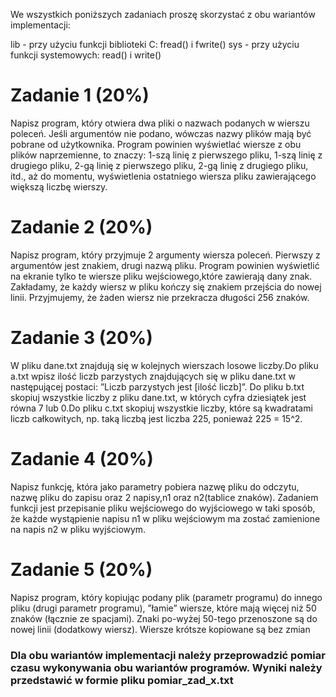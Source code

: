 We wszystkich poniższych zadaniach proszę skorzystać z obu wariantów implementacji:

lib - przy użyciu funkcji biblioteki C: fread() i fwrite()
sys - przy użyciu funkcji systemowych: read() i write()

# Zadanie 1 (20%) 
Napisz program, który otwiera dwa pliki o nazwach podanych w wierszu poleceń. Jeśli argumentów nie podano, wówczas nazwy plików mają być pobrane od użytkownika. Program powinien wyświetlać wiersze z obu plików naprzemienne, to znaczy: 1-szą linię z pierwszego pliku, 1-szą linię z drugiego pliku, 2-gą linię z pierwszego pliku, 2-gą linię z drugiego pliku, itd., aż do momentu, wyświetlenia ostatniego wiersza pliku zawierającego większą liczbę wierszy.

# Zadanie 2 (20%) 
Napisz program, który przyjmuje 2 argumenty wiersza poleceń. Pierwszy z argumentów jest znakiem, drugi nazwą pliku. Program powinien wyświetlić na ekranie tylko te wiersze pliku wejściowego,które zawierają dany znak. Zakładamy, że każdy wiersz w pliku kończy się znakiem przejścia do nowej linii. Przyjmujemy, że żaden wiersz nie przekracza długości 256 znaków.

# Zadanie 3 (20%) 
W pliku dane.txt znajdują się w kolejnych wierszach losowe liczby.Do pliku a.txt wpisz ilość liczb parzystych znajdujących się w pliku dane.txt w następującej postaci: ”Liczb parzystych jest [ilość liczb]”. Do pliku b.txt skopiuj wszystkie liczby z pliku dane.txt, w których cyfra dziesiątek jest równa 7 lub 0.Do pliku c.txt skopiuj wszystkie liczby, które są kwadratami liczb całkowitych, np. taką liczbą jest liczba 225, ponieważ 225 = 15^2.

# Zadanie 4 (20%) 
Napisz funkcję, która jako parametry pobiera nazwę pliku do odczytu, nazwę pliku do zapisu oraz 2 napisy,n1 oraz n2(tablice znaków). Zadaniem funkcji jest przepisanie pliku wejściowego do wyjściowego w taki sposób, że każde wystąpienie napisu n1 w pliku wejściowym ma zostać zamienione na napis n2 w pliku wyjściowym.

# Zadanie 5 (20%) 
Napisz program, który kopiując podany plik (parametr programu) do innego pliku (drugi parametr programu), ”łamie” wiersze, które mają więcej niż 50 znaków (łącznie ze spacjami). Znaki po-wyżej 50-tego przenoszone są do nowej linii (dodatkowy wiersz). Wiersze krótsze kopiowane są bez zmian


### Dla obu wariantów implementacji należy przeprowadzić pomiar czasu wykonywania obu wariantów programów. Wyniki należy przedstawić w formie pliku pomiar_zad_x.txt  
